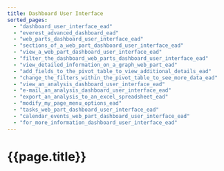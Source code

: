 ```yaml
---
title: Dashboard User Interface
sorted_pages:
  - "dashboard_user_interface_ead"
  - "everest_advanced_dashboard_ead"
  - "web_parts_dashboard_user_interface_ead"
  - "sections_of_a_web_part_dashboard_user_interface_ead"
  - "view_a_web_part_dashboard_user_interface_ead"
  - "filter_the_dashboard_web_parts_dashboard_user_interface_ead"
  - "view_detailed_information_on_a_graph_web_part_ead"
  - "add_fields_to_the_pivot_table_to_view_additional_details_ead"
  - "change_the_filters_within_the_pivot_table_to_see_more_data_ead"
  - "view_an_analysis_dashboard_user_interface_ead"
  - "e-mail_an_analysis_dashboard_user_interface_ead"
  - "export_an_analysis_to_an_excel_spreadsheet_ead"
  - "modify_my_page_menu_options_ead"
  - "tasks_web_part_dashboard_user_interface_ead"
  - "calendar_events_web_part_dashboard_user_interface_ead"
  - "for_more_information_dashboard_user_interface_ead"
---
```

# {{page.title}}
